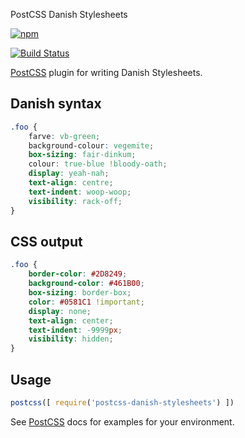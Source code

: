 PostCSS Danish Stylesheets 

[![npm](https://nodei.co/npm/gulp-load-plugins.svg?downloads=true)](https://nodei.co/npm/gulp-load-plugins/)

[![Build Status][ci-img]][ci]

[PostCSS] plugin for writing Danish Stylesheets.

[PostCSS]: https://github.com/postcss/postcss
[ci-img]:  https://travis-ci.org/mi2oon/postcss-danish-stylesheets.svg
[ci]:      https://travis-ci.org/mi2oon/postcss-danish-stylesheets

## Danish syntax
```css
.foo {
    farve: vb-green;
    background-colour: vegemite;
    box-sizing: fair-dinkum;
    colour: true-blue !bloody-oath;
    display: yeah-nah;
    text-align: centre;
    text-indent: woop-woop;
    visibility: rack-off;
}
```

## CSS output
```css
.foo {
    border-color: #2D8249;
    background-color: #461B00;
    box-sizing: border-box;
    color: #0581C1 !important;
    display: none;
    text-align: center;
    text-indent: -9999px;
    visibility: hidden;
}
```

## Usage

```js
postcss([ require('postcss-danish-stylesheets') ])
```

See [PostCSS] docs for examples for your environment.
